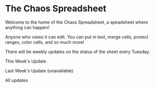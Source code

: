 # The Chaos Spreadsheet
Welcome to the home of the Chaos Spreadsheet, a speadsheet where anything can happen!

Anyone who views it can edit. You can put in text, merge cells, protect ranges, color cells, and so much more!

There will be weekly updates on the status of the sheet every Tuesday.

This Week's Update

Last Week's Update (unavailable)

All updates
